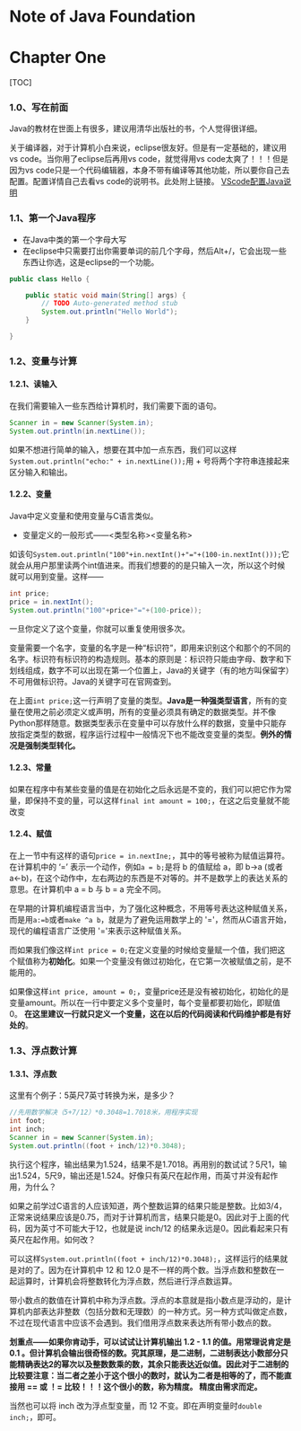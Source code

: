 # Note of Java Foundation

# Chapter One

[TOC]

### 1.0、写在前面

Java的教材在世面上有很多，建议用清华出版社的书，个人觉得很详细。

关于编译器，对于计算机小白来说，eclipse很友好。但是有一定基础的，建议用vs code。当你用了eclipse后再用vs code，就觉得用vs code太爽了！！！但是因为vs code只是一个代码编辑器，本身不带有编译等其他功能，所以要你自己去配置。配置详情自己去看vs code的说明书。此处附上链接。 [VScode配置Java说明](https://code.visualstudio.com/docs/java/java-tutorial) 

### 1.1、第一个Java程序

- 在Java中类的第一个字母大写
- 在eclipse中只需要打出你需要单词的前几个字母，然后Alt+/，它会出现一些东西让你选，这是eclipse的一个功能。

```java
public class Hello {

	public static void main(String[] args) {
		// TODO Auto-generated method stub
		System.out.println("Hello World");
	}

}
```

### 1.2、变量与计算

#### 1.2.1、读输入

在我们需要输入一些东西给计算机时，我们需要下面的语句。

```java
Scanner in = new Scanner(System.in);
System.out.println(in.nextLine());
```

如果不想进行简单的输入，想要在其中加一点东西，我们可以这样`System.out.println("echo:" + in.nextLine());`用 + 号将两个字符串连接起来区分输入和输出。

#### 1.2.2、变量

Java中定义变量和使用变量与C语言类似。

- 变量定义的一般形式——<类型名称><变量名称>

如该句`System.out.println("100"+in.nextInt()+"="+(100-in.nextInt()));`它就会从用户那里读两个int值进来。而我们想要的的是只输入一次，所以这个时候就可以用到变量。这样——

```java
int price;
price = in.nextInt();
System.out.println("100"+price+"="+(100-price));
```

一旦你定义了这个变量，你就可以重复使用很多次。

变量需要一个名字，变量的名字是一种“标识符”，即用来识别这个和那个的不同的名字。标识符有标识符的构造规则。基本的原则是：标识符只能由字母、数字和下划线组成，数字不可以出现在第一个位置上，Java的关键字（有的地方叫保留字）不可用做标识符。Java的关键字可在官网查到。

在上面`int price;`这一行声明了变量的类型。**Java是一种强类型语言**，所有的变量在使用之前必须定义或声明，所有的变量必须具有确定的数据类型。并不像Python那样随意。数据类型表示在变量中可以存放什么样的数据，变量中只能存放指定类型的数据，程序运行过程中一般情况下也不能改变变量的类型。**例外的情况是强制类型转化。**

#### 1.2.3、常量

如果在程序中有某些变量的值是在初始化之后永远是不变的，我们可以把它作为常量，即保持不变的量，可以这样`final int amount = 100;`，在这之后变量就不能改变

#### 1.2.4、赋值

在上一节中有这样的语句`price = in.nextIne;`，其中的等号被称为赋值运算符。在计算机中的 ‘=’ 表示一个动作，例如`a = b;`是将 b 的值赋给 a，即 b->a (或者a<-b)，在这个动作中，左右两边的东西是不对等的。并不是数学上的表达关系的意思。在计算机中  a = b 与 b = a 完全不同。

在早期的计算机编程语言当中，为了强化这种概念，不用等号表达这种赋值关系，而是用`a:=b`或者`make ^a b`，就是为了避免运用数学上的 '='，然而从C语言开始，现代的编程语言广泛使用 '='来表示这种赋值关系。

而如果我们像这样`int price = 0;`在定义变量的时候给变量赋一个值，我们把这个赋值称为**初始化**。如果一个变量没有做过初始化，在它第一次被赋值之前，是不能用的。

如果像这样`int price, amount = 0;`，变量price还是没有被初始化，初始化的是变量amount。所以在一行中要定义多个变量时，每个变量都要初始化，即赋值0。 **在这里建议一行就只定义一个变量，这在以后的代码阅读和代码维护都是有好处的**。

### 1.3、浮点数计算

#### 1.3.1、浮点数

这里有个例子：5英尺7英寸转换为米，是多少？

```java
//先用数学解决（5+7/12）*0.3048=1.7018米，用程序实现
int foot;
int inch;
Scanner in = new Scanner(System.in);
System.out.println((foot + inch/12)*0.3048);
```

执行这个程序，输出结果为1.524，结果不是1.7018。再用别的数试试？5尺1，输出1.524，5尺9，输出还是1.524。好像只有英尺在起作用，而英寸并没有起作用，为什么？

如果之前学过C语言的人应该知道，两个整数运算的结果只能是整数。比如3/4，正常来说结果应该是0.75，而对于计算机而言，结果只能是0。因此对于上面的代码，因为英寸不可能大于12，也就是说 inch/12 的结果永远是0。因此看起来只有英尺在起作用。如何改？

可以这样`System.out.println((foot + inch/12)*0.3048);`，这样运行的结果就是对的了。因为在计算机中 12 和 12.0 是不一样的两个数。当浮点数和整数在一起运算时，计算机会将整数转化为浮点数，然后进行浮点数运算。

带小数点的数值在计算机中称为浮点数。浮点的本意就是指小数点是浮动的，是计算机内部表达非整数（包括分数和无理数）的一种方式。另一种方式叫做定点数，不过在现代语言中应该不会遇到。我们借用浮点数来表达所有带小数点的数。

**划重点——如果你肯动手，可以试试让计算机输出 1.2 - 1.1 的值。用常理说肯定是 0.1 。但计算机会输出很奇怪的数。究其原理，是二进制，二进制表达小数部分只能精确表达2的幂次以及整数数乘的数，其余只能表达近似值。因此对于二进制的比较要注意：当二者之差小于这个很小的数时，就认为二者是相等的了，而不能直接用 == 或 ！= 比较！！！这个很小的数，称为精度。 精度由需求而定。**

当然也可以将 inch 改为浮点型变量，而 12 不变。即在声明变量时`double inch;`，即可。
